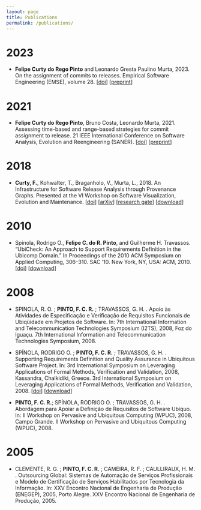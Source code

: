 ```yaml
---
layout: page
title: Publications
permalink: /publications/
---
```


2023
====

  - **Felipe Curty do Rego Pinto** and Leonardo Gresta Paulino Murta, 2023. On the assignment of commits to releases. Empirical Software Engineering (EMSE), volume 28. 
  [[doi](https://doi.org/10.1007/s10664-022-10263-x)]
  [[preprint](/assets/papers/curty2023pp.pdf)]

2021
====
  - **Felipe Curty do Rego Pinto**, Bruno Costa, Leonardo Murta, 2021. Assessing time-based and range-based strategies for commit assignment to release. 21 IEEE International Conference on Software Analysis, Evolution and Reengineering (SANER).
  [[doi](https://doi.org/10.1109/SANER50967.2021.00022)]
  [[preprint](/assets/papers/curty2021pp.pdf)]

2018
====

  - **Curty, F.**, Kohwalter, T., Braganholo, V., Murta, L., 2018. An Infrastructure for Software Release Analysis through Provenance Graphs. Presented at the VI Workshop on Software Visualization, Evolution and Maintenance. 
  [[doi](https://doi.org/10.48550/arXiv.1809.10265)]
  [[arXiv](https://arxiv.org/abs/1809.10265)]
  [[research gate](https://goo.gl/9u8rzc)]
  [[download](/assets/papers/curty2018.pdf)]


2010
====
  - Spínola, Rodrigo O., **Felipe C. do R. Pinto**, and Guilherme H. Travassos. “UbiCheck: An Approach to Support Requirements Definition in the Ubicomp Domain.” In Proceedings of the 2010 ACM Symposium on Applied Computing, 306–310. SAC ’10. New York, NY, USA: ACM, 2010. 
  [[doi](https://doi.org/10.1145/1774088.1774152)]
  [[download](/assets/papers/curty2010.pdf)]

    
2008
====

  - SPINOLA, R. O. ; **PINTO, F. C. R.** ; TRAVASSOS, G. H. . Apoio às Atividades de Especificação e Verificação de Requisitos Funcionais de Ubiqüidade em Projetos de Software. In: 7th International Information and Telecommunication Technologies Symposium (I2TS), 2008, Foz do Iguaçu. 7th International Information and Telecommunication Technologies Symposium, 2008.

  - SPÍNOLA, RODRIGO O. ; **PINTO, F. C. R.** ; TRAVASSOS, G. H. . Supporting Requirements Definition and Quality Assurance in Ubiquitous Software Project. In: 3rd International Symposium on Leveraging Applications of Formal Methods, Verification and Validation, 2008, Kassandra, Chalkidiki, Greece. 3rd International Symposium on Leveraging Applications of Formal Methods, Verification and Validation, 2008.
  [[doi](https://doi.org/10.1007/978-3-540-88479-8_42)]
  [[download](/assets/papers/curty2008b.pdf)]

  - **PINTO, F. C. R.**; SPÍNOLA, RODRIGO O. ; TRAVASSOS, G. H. . Abordagem para Apoiar a Definição de Requisitos de Software Ubíquo. In: II Workshop on Pervasive and Ubiquitous Computing (WPUC), 2008, Campo Grande. II Workshop on Pervasive and Ubiquitous Computing (WPUC), 2008.

2005
====
  - CLEMENTE, R. G. ; **PINTO, F. C. R.** ; CAMEIRA, R. F. ; CAULLIRAUX, H. M. . Outsourcing Global: Sistemas de Automação de Serviços Profissionais e Modelo de Certificação de Serviços Habilitados por Tecnologia da Informação. In: XXV Encontro Nacional de Engenharia de Produção (ENEGEP), 2005, Porto Alegre. XXV Encontro Nacional de Engenharia de Produção, 2005.


